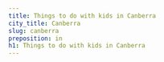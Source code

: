 ```yaml
---
title: Things to do with kids in Canberra
city_title: Canberra
slug: canberra
preposition: in
h1: Things to do with kids in Canberra
---
```



